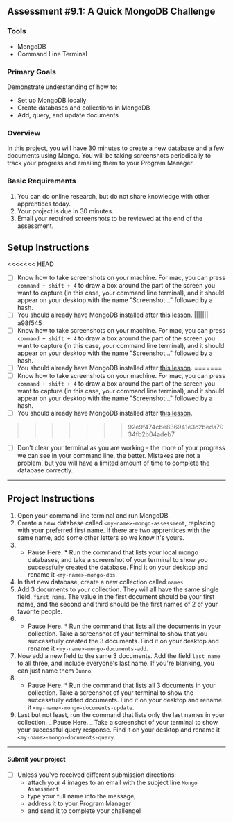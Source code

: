 ## Assessment #9.1: A Quick MongoDB Challenge

### Tools

- MongoDB
- Command Line Terminal

### Primary Goals

Demonstrate understanding of how to:

- Set up MongoDB locally
- Create databases and collections in MongoDB
- Add, query, and update documents

### Overview

In this project, you will have 30 minutes to create a new database and a few documents using Mongo. You will be taking screenshots periodically to track your progress and emailing them to your Program Manager.

### Basic Requirements

1. You can do online research, but do not share knowledge with other apprentices today.
2. Your project is due in 30 minutes.
3. Email your required screenshots to be reviewed at the end of the assessment.

## Setup Instructions
<<<<<<< HEAD

- [ ] Know how to take screenshots on your machine. For mac, you can press `command + shift + 4` to draw a box around the part of the screen you want to capture (in this case, your command line terminal), and it should appear on your desktop with the name "Screenshot..." followed by a hash.
- [ ] You should already have MongoDB installed after [this lesson](/Users/alodahl/Projects/curriculum/databases/mongo-db.md).
||||||| a98f545
- [ ] Know how to take screenshots on your machine.  For mac, you can press `command + shift + 4` to draw a box around the part of the screen you want to capture (in this case, your command line terminal), and it should appear on your desktop with the name "Screenshot..." followed by a hash.
- [ ] You should already have MongoDB installed after [this lesson](/Users/alodahl/Projects/curriculum/databases/mongo-db.md).
=======
- [ ] Know how to take screenshots on your machine.  For mac, you can press `command + shift + 4` to draw a box around the part of the screen you want to capture (in this case, your command line terminal), and it should appear on your desktop with the name "Screenshot..." followed by a hash.
- [ ] You should already have MongoDB installed after [this lesson](/Users/alodahl/Projects/curriculum/electives/databases/mongo-db.md).
>>>>>>> 92e9f474cbe836941e3c2beda7034fb2b04adeb7
- [ ] Don't clear your terminal as you are working - the more of your progress we can see in your command line, the better. Mistakes are not a problem, but you will have a limited amount of time to complete the database correctly.

---

## Project Instructions

1. Open your command line terminal and run MongoDB.
1. Create a new database called `<my-name>-mongo-assessment`, replacing <my-name> with your preferred first name. If there are two apprentices with the same name, add some other letters so we know it's yours.
1. - Pause Here. \* Run the command that lists your local mongo databases, and take a screenshot of your terminal to show you successfully created the database. Find it on your desktop and rename it `<my-name>-mongo-dbs`.
1. In that new database, create a new collection called `names`.
1. Add 3 documents to your collection. They will all have the same single field, `first_name`. The value in the first document should be your first name, and the second and third should be the first names of 2 of your favorite people.
1. - Pause Here. \* Run the command that lists all the documents in your collection. Take a screenshot of your terminal to show that you successfully created the 3 documents. Find it on your desktop and rename it `<my-name>-mongo-documents-add`.
1. Now add a new field to the same 3 documents. Add the field `last_name` to all three, and include everyone's last name. If you're blanking, you can just name them `Dunno`.
1. - Pause Here. \* Run the command that lists all 3 documents in your collection. Take a screenshot of your terminal to show the successfully edited documents. Find it on your desktop and rename it `<my-name>-mongo-documents-update`.
1. Last but not least, run the command that lists only the last names in your collection. _ Pause Here. _ Take a screenshot of your terminal to show your successful query response. Find it on your desktop and rename it `<my-name>-mongo-documents-query`.

---

#### Submit your project

- [ ] Unless you've received different submission directions:
  - attach your 4 images to an email with the subject line `Mongo Assessment`
  - type your full name into the message,
  - address it to your Program Manager
  - and send it to complete your challenge!
